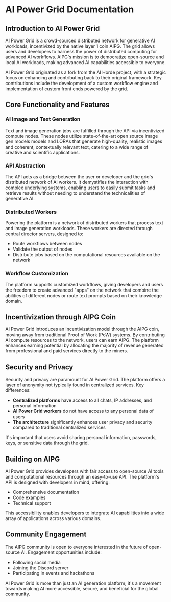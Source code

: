 # AI Power Grid Documentation

## Introduction to AI Power Grid

AI Power Grid is a crowd-sourced distributed network for generative AI workloads, incentivized by the native layer 1 coin AIPG. The grid allows users and developers to harness the power of distributed computing for advanced AI workflows. AIPG's mission is to democratize open-source and local AI workloads, making advanced AI capabilities accessible to everyone.

AI Power Grid originated as a fork from the AI Horde project, with a strategic focus on enhancing and contributing back to their original framework. Key contributions include the development of a custom workflow engine and implementation of custom front ends powered by the grid.

## Core Functionality and Features

### AI Image and Text Generation

Text and image generation jobs are fulfilled through the API via incentivized compute nodes. These nodes utilize state-of-the-art open source image gen models models and LORAs that generate high-quality, realistic images and coherent, contextually relevant text, catering to a wide range of creative and scientific applications.

### API Abstraction

The API acts as a bridge between the user or developer and the grid's distributed network of AI workers. It demystifies the interaction with complex underlying systems, enabling users to easily submit tasks and retrieve results without needing to understand the technicalities of generative AI.

### Distributed Workers

Powering the platform is a network of distributed workers that process text and image generation workloads. These workers are directed through central director servers, designed to:
- Route workflows between nodes
- Validate the output of nodes
- Distribute jobs based on the computational resources available on the network

### Workflow Customization

The platform supports customized workflows, giving developers and users the freedom to create advanced "apps" on the network that combine the abilities of different nodes or route text prompts based on their knowledge domain.

## Incentivization through AIPG Coin

AI Power Grid introduces an incentivization model through the AIPG coin, moving away from traditional Proof of Work (PoW) systems. By contributing AI compute resources to the network, users can earn AIPG. The platform enhances earning potential by allocating the majority of revenue generated from professional and paid services directly to the miners.

## Security and Privacy

Security and privacy are paramount for AI Power Grid. The platform offers a layer of anonymity not typically found in centralized services. Key differences:

- **Centralized platforms** have access to all chats, IP addresses, and personal information
- **AI Power Grid workers** do not have access to any personal data of users
- **The architecture** significantly enhances user privacy and security compared to traditional centralized services

It's important that users avoid sharing personal information, passwords, keys, or sensitive data through the grid.

## Building on AIPG

AI Power Grid provides developers with fair access to open-source AI tools and computational resources through an easy-to-use API. The platform's API is designed with developers in mind, offering:
- Comprehensive documentation
- Code examples
- Technical support

This accessibility enables developers to integrate AI capabilities into a wide array of applications across various domains.

## Community Engagement

The AIPG community is open to everyone interested in the future of open-source AI. Engagement opportunities include:
- Following social media
- Joining the Discord server
- Participating in events and hackathons

AI Power Grid is more than just an AI generation platform; it's a movement towards making AI more accessible, secure, and beneficial for the global community. 